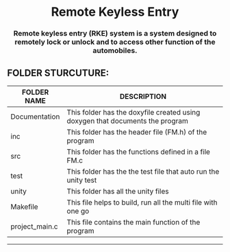 <h1 align="center"> Remote Keyless Entry </h1>
<h3 align = "center"> Remote keyless entry (RKE) system is a system designed to remotely lock or unlock and to access other function of the automobiles.  </h3>

## FOLDER STURCUTURE: ##

|FOLDER NAME | DESCRIPTION |
| --------| -------- |
| Documentation | This folder has the doxyfile created using doxygen that documents the program |
| inc | This folder has the header file (FM.h) of the program |
| src | This folder has the functions defined in a file FM.c| 
| test | This folder has the the test file that auto run the unity test |
| unity | This folder has all the unity files | 
| Makefile | This file helps to build, run all the multi file with one go |
| project_main.c| This file contains the main function of the program |

-----------------------------------------------------------------------------------------


